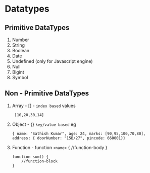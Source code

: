 # Datatypes

## Primitive DataTypes
1. Number
2. String
3. Boolean
4. Date
5. Undefined (only for Javascript engine)
6. Null
7. Bigint
8. Symbol

##  Non - Primitive DataTypes
1. Array - [] - `index based` values

        [10,20,30,14]

2. Object - {} `key/value based`  eg

       { name: "Sathish Kumar", age: 24, marks: [90,95,100,70,80], address: { doorNumber: "15B/27", pincode: 660001}}
   
3. Function - function `<name>` {  //function-body }
   
       function sum() {
           //function-block
       }
